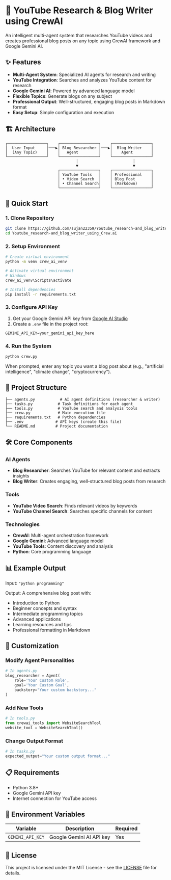 # 🤖 YouTube Research & Blog Writer using CrewAI

An intelligent multi-agent system that researches YouTube videos and creates professional blog posts on any topic using CrewAI framework and Google Gemini AI.
                
## ✨ Features

- **Multi-Agent System**: Specialized AI agents for research and writing
- **YouTube Integration**: Searches and analyzes YouTube content for research
- **Google Gemini AI**: Powered by advanced language model
- **Flexible Topics**: Generate blogs on any subject
- **Professional Output**: Well-structured, engaging blog posts in Markdown format
- **Easy Setup**: Simple configuration and execution

## 🏗️ Architecture

```
┌─────────────────┐    ┌─────────────────┐    ┌─────────────────┐
│  User Input     │───▶│ Blog Researcher │───▶│  Blog Writer    │
│  (Any Topic)    │    │   Agent         │    │    Agent        │
└─────────────────┘    └─────────────────┘    └─────────────────┘
                               │                        │
                               ▼                        ▼
                       ┌─────────────────┐    ┌─────────────────┐
                       │ YouTube Tools   │    │ Professional    │
                       │ • Video Search  │    │ Blog Post       │
                       │ • Channel Search│    │ (Markdown)      │
                       └─────────────────┘    └─────────────────┘
```

## 🚀 Quick Start

### 1. Clone Repository
```bash
git clone https://github.com/sujan22359/Youtube_research-and_blog_writer_using_Crew.ai.git
cd Youtube_research-and_blog_writer_using_Crew.ai
```

### 2. Setup Environment
```bash
# Create virtual environment
python -m venv crew_ai_venv

# Activate virtual environment
# Windows
crew_ai_venv\Scripts\activate

# Install dependencies
pip install -r requirements.txt
```

### 3. Configure API Key
1. Get your Google Gemini API key from [Google AI Studio](https://aistudio.google.com/)
2. Create a `.env` file in the project root:
```env
GEMINI_API_KEY=your_gemini_api_key_here
```

### 4. Run the System
```bash
python crew.py
```

When prompted, enter any topic you want a blog post about (e.g., "artificial intelligence", "climate change", "cryptocurrency").

## 📁 Project Structure

```
├── agents.py           # AI agent definitions (researcher & writer)
├── tasks.py           # Task definitions for each agent
├── tools.py           # YouTube search and analysis tools
├── crew.py            # Main execution file
├── requirements.txt   # Python dependencies
├── .env              # API keys (create this file)
└── README.md         # Project documentation
```

## 🛠️ Core Components

### **AI Agents**
- **Blog Researcher**: Searches YouTube for relevant content and extracts insights
- **Blog Writer**: Creates engaging, well-structured blog posts from research

### **Tools**
- **YouTube Video Search**: Finds relevant videos by keywords
- **YouTube Channel Search**: Searches specific channels for content

### **Technologies**
- **CrewAI**: Multi-agent orchestration framework
- **Google Gemini**: Advanced language model
- **YouTube Tools**: Content discovery and analysis
- **Python**: Core programming language

## 📊 Example Output

Input: `"python programming"`

Output: A comprehensive blog post with:
- Introduction to Python
- Beginner concepts and syntax
- Intermediate programming topics
- Advanced applications
- Learning resources and tips
- Professional formatting in Markdown

## 🔧 Customization

### Modify Agent Personalities
```python
# In agents.py
blog_researcher = Agent(
    role='Your Custom Role',
    goal='Your Custom Goal',
    backstory="Your custom backstory..."
)
```

### Add New Tools
```python
# In tools.py
from crewai_tools import WebsiteSearchTool
website_tool = WebsiteSearchTool()
```

### Change Output Format
```python
# In tasks.py
expected_output="Your custom output format..."
```

## 📋 Requirements

- Python 3.8+
- Google Gemini API key
- Internet connection for YouTube access

## 🔐 Environment Variables

| Variable | Description | Required |
|----------|-------------|----------|
| `GEMINI_API_KEY` | Google Gemini AI API key | Yes |


## 📄 License

This project is licensed under the MIT License - see the [LICENSE](LICENSE) file for details.
